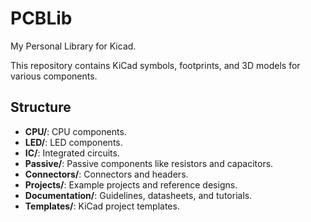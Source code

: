 # PCBLib
My Personal Library for Kicad.

This repository contains KiCad symbols, footprints, and 3D models for various components. 
 
## Structure 
- **CPU/**: CPU components. 
- **LED/**: LED components. 
- **IC/**: Integrated circuits. 
- **Passive/**: Passive components like resistors and capacitors. 
- **Connectors/**: Connectors and headers. 
- **Projects/**: Example projects and reference designs. 
- **Documentation/**: Guidelines, datasheets, and tutorials. 
- **Templates/**: KiCad project templates. 
